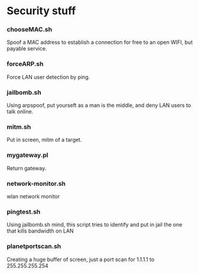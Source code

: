 # Security stuff #

### chooseMAC.sh ###
Spoof a MAC address to establish a connection for free to an open WIFI, but payable service.


### forceARP.sh ###
Force LAN user detection by ping.


### jailbomb.sh ###
Using arpspoof, put yourseft as a man is the middle, and deny LAN users to talk online.


### mitm.sh
Put in screen, mitm of a target.


### mygateway.pl
Return gateway.


### network-monitor.sh
wlan network monitor


### pingtest.sh
Using jailbomb.sh mind, this script tries to identify and put in jail the one that kills bandwidth on LAN


### planetportscan.sh
Creating a huge buffer of screen, just a port scan for 1.1.1.1 to 255.255.255.254 
